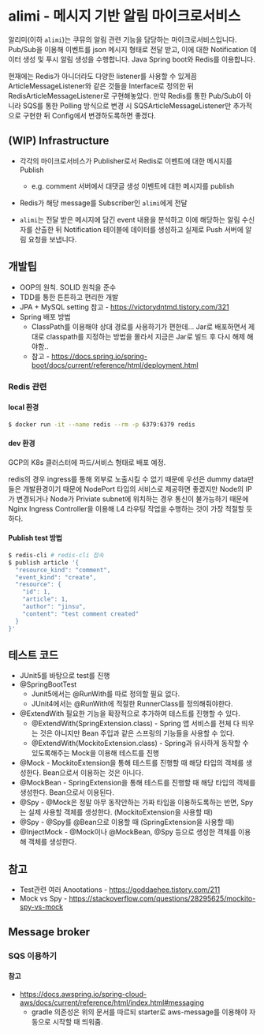 # alimi - 메시지 기반 알림 마이크로서비스

알리미(이하 `alimi`)는 쿠뮤의 알림 관련 기능을 담당하는 마이크로서비스입니다. 
Pub/Sub을 이용해 이벤트를 json 메시지 형태로 전달 받고, 이에 대한 Notification 데이터 생성 및
푸시 알림 생성을 수행합니다. Java Spring boot와 Redis를 이용합니다.

현재에는 Redis가 아니더라도 다양한 listener를 사용할 수 있게끔 ArticleMessageListener와 같은 것들을 Interface로 정의한 뒤 RedisArticleMessageListener로 구현해놓았다.
만약 Redis를 통한 Pub/Sub이 아니라 SQS를 통한 Polling 방식으로 변경 시 SQSArticleMessageListener만 추가적으로 구현한 뒤 Config에서 변경하도록하면 좋겠다.

## (WIP) Infrastructure

* 각각의 마이크로서비스가 Publisher로서 Redis로 이벤트에 대한 메시지를 Publish
  * e.g. comment 서버에서 대댓글 생성 이벤트에 대한 메시지를 publish
    
* Redis가 해당 message를 Subscriber인 `alimi`에게 전달

* `alimi`는 전달 받은 메시지에 담긴 event 내용을 분석하고 이에 해당하는 알림 수신자를 산출한 뒤 Notification 테이블에 데이터를 생성하고
실제로 Push 서버에 알림 요청을 보냅니다.
  
## 개발팁

* OOP의 원칙. SOLID 원칙을 준수
* TDD를 통한 튼튼하고 편리한 개발
* JPA + MySQL setting 참고 - https://victorydntmd.tistory.com/321
* Spring 배포 방법
  * ClassPath를 이용해야 상대 경로를 사용하기가 편한데... Jar로 배포하면서 제대로 classpath를 지정하는 방법을 몰라서
    지금은 Jar로 빌드 후 다시 해제 해야함..
  * 참고 - https://docs.spring.io/spring-boot/docs/current/reference/html/deployment.html
### Redis 관련

#### local 환경

```bash
$ docker run -it --name redis --rm -p 6379:6379 redis
```

#### dev 환경

GCP의 K8s 클러스터에 파드/서비스 형태로 배포 예정.

redis의 경우 ingress를 통해 외부로 노출시킬 수 없기 때문에 우선은 dummy data만 들은 개발환경이기 때문에
NodePort 타입의 서비스로 제공하면 좋겠지만 Node의 IP가 변경되거나 Node가 Priviate subnet에 위치하는 경우
통신이 불가능하기 때문에 Nginx Ingress Controller을 이용해 L4 라우팅 작업을 수행하는 것이 가장 적절할 듯 하다.

#### Publish test 방법

```bash
$ redis-cli # redis-cli 접속
$ publish article '{
  "resource_kind": "comment",
  "event_kind": "create",
  "resource": {
    "id": 1,
    "article": 1,
    "author": "jinsu",
    "content": "test comment created"
  }
}'
```

## 테스트 코드

* JUnit5를 바탕으로 test를 진행
* @SpringBootTest
  * Junit5에서는 @RunWith를 따로 정의할 필요 없다.
  * JUnit4에서는 @RunWith에 적절한 RunnerClass를 정의해줘야한다.
* @ExtendWith 필요한 기능을 확장적으로 추가하여 테스트를 진행할 수 있다.
  * @ExtendWith(SpringExtension.class) - Spring 앱 서비스를 전체 다 띄우는 것은 아니지만 Bean 주입과 같은
  스프링의 기능들을 사용할 수 있다.
  * @ExtendWith(MockitoExtension.class) - Spring과 유사하게 동작할 수 있도록해주는 Mock을 이용해 테스트를 진행
* @Mock - MockitoExtension을 통해 테스트를 진행할 때 해당 타입의 객체를 생성한다. Bean으로서 이용하는 것은 아니다.
* @MockBean - SpringExtension을 통해 테스트를 진행할 때 해당 타입의 객체를 생성한다. Bean으로서 이용된다.
* @Spy - @Mock은 정말 아무 동작안하는 가짜 타입을 이용하도록하는 반면, Spy는 실제 사용할 객체를 생성한다. (MockitoExtension을 사용할 때)
* @Spy - @Spy를 @Bean으로 이용할 때 (SpringExtension을 사용할 때)
* @InjectMock - @Mock이나 @MockBean, @Spy 등으로 생성한 객체를 이용해 객체를 생성한다.

## 참고
* Test관련 여러 Anootations - https://goddaehee.tistory.com/211
* Mock vs Spy - https://stackoverflow.com/questions/28295625/mockito-spy-vs-mock

## Message broker

### SQS 이용하기

#### 참고
* https://docs.awspring.io/spring-cloud-aws/docs/current/reference/html/index.html#messaging
  * gradle 의존성은 위의 문서를 따르되 starter로 aws-message를 이용해야 자동으로 시작할 때 띄워줌.